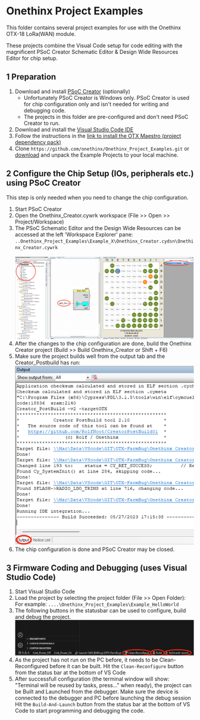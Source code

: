 # Onethinx Project Examples
This folder contains several project examples for use with the Onethinx OTX-18 LoRa(WAN) module.

These projects combine the Visual Code setup for code editing with the magnificent PSoC Creator Schematic Editor & Design Wide Resources Editor for chip setup.

## 1 Preparation
1. Download and install [PSoC Creator](https://www.infineon.com/cms/en/design-support/tools/sdk/psoc-software/psoc-creator/) (optionally)
    - Unfortunately PSoC Creator is Windows only. PSoC Creator is used for chip configuration only and isn't needed for writing and debugging code.
    - The projects in this folder are pre-configured and don't need PSoC Creator to run.
1. Download and install the [Visual Studio Code IDE](https://code.visualstudio.com) 
1. Follow the instructions in the [link to install the OTX Maestro (project dependency pack)](https://github.com/onethinx/OTX-Maestro) 
1. Clone `https://github.com/onethinx/Onethinx_Project_Examples.git` or [download](https://github.com/onethinx/Onethinx_Project_Examples/archive/refs/heads/master.zip) and unpack the Example Projects to your local machine.

## 2 Configure the Chip Setup (IOs, peripherals etc.) using PSoC Creator
  This step is only needed when you need to change the chip configuration.
1. Start PSoC Creator
1. Open the Onethinx_Creator.cywrk workspace (File >> Open >> Project/Workspace)
1. The PSoC Schematic Editor and the Design Wide Resources can be accessed at the left 'Workspace Explorer' pane:
<br>`..Onethinx_Project_Examples\Example_X\Onethinx_Creator.cydsn\Onethinx_Creator.cywrk`<br><br>
![PSoC_Creator_Config](https://github.com/onethinx/Readme_assets/blob/main/PSoC_Creator_Config.png)
1. After the changes to the chip configuration are done, build the Onethinx Creator project (Build >> Build Onethinx_Creator or Shift + F6)
1. Make sure the project builds well from the output tab and the Creator_Postbuild has run:<br>
![Creator_Postbuild](https://raw.githubusercontent.com/onethinx/Readme_assets/main/Output.png)
1. The chip configuration is done and PSoC Creator may be closed.

## 3 Firmware Coding and Debugging (uses Visual Studio Code)
1. Start Visual Studio Code
1. Load the project by selecting the project folder (File >> Open Folder):
<br>For example: `....\Onethinx_Project_Examples\Example_HelloWorld`<br>
1. The following buttons in the statusbar can be used to configure, build and debug the project.
![VScode Buttons](https://github.com/onethinx/Readme_assets/blob/main/Clean_Build_Launch.png?raw=true)<br>
1. As the project has not run on the PC before, it needs to be Clean-Reconfigured before it can be built. Hit the `Clean-Reconfigure` button from the status bar at the bottom of VS Code<br>
1. After successfull configuration (the terminal window will show: "Terminal will be reused by tasks, press..." when ready), the project can be Built and Launched from the debugger. 
  Make sure the device is connected to the debugger and PC before launching the debug session<br>
  Hit the `Build-And-Launch` button from the status bar at the bottom of VS Code to start programming and debugging the code.
